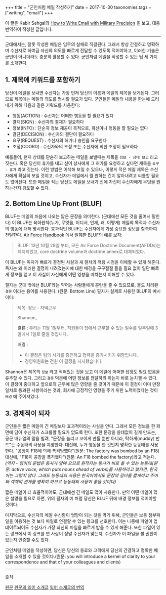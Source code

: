 +++
title = "군인처럼 메일 작성하기"
date = 2017-10-30
taxonomies.tags = ["writing", "email"]
+++

이 글은 Kabir Sehgal의 [How to Write Email with Military Precision](https://hbr.org/2016/11/how-to-write-email-with-military-precision) 을 보고, 대충 번역하여 작성한 글입니다.

------

군대에서는, 잘못 작성한 메일은 임무의 실패로 직결된다. 그래서 항상 간결하고 명확하며 수신자로 하여금 자신의 의도를 빠르게 전달할 수 있도록 적어야하고, 이러한 기술은 군인이 아니더라도 충분히 활용할 수 있다. 군인처럼 메일을 작성할 수 있는 팁 세 가지를 소개한다.

## 1. 제목에 키워드를 포함하기

당신이 메일을 보내면 수신자는 가장 먼저 당신의 이름과 메일의 제목을 보게된다. 그러므로 제목에는 메일의 의도를 명시할 필요가 있다. 군인들은 메일의 내용을 한눈에 드러내기 위해 다음과 같은 키워드를 사용한다:

- 행동(ACTION) : 수신자는 어떠한 행동을 할 필요가 있다
- 결재(SIGN) : 수신자의 결재가 필요하다
- 정보(INFO) : 단순히 정보 제공이 목적으로, 회신이나 행동을 할 필요는 없다
- 결단(DECISION) : 수신자의 결단이 필요하다
- 요구(REQUEST) : 수신자의 허가나 승인을 요구한다
- 조정(COORD) : 수신자와의 조정 또는 수신자에 의한 조장이 필요하다

예를들어, 현재 상태를 단순히 보고하는 메일을 보낼때는 제목을 `정보 - 상태 보고` 라고 짓는다. 혹은 당신이 휴가를 내고 싶어 상사에게 그 허가를 요청하고 싶다면 제목을 `요구 - 휴가` 라고 짓는다. 이런 방법은 어색해 보일 수 있으나, 이렇게 적은 메일 제목은 수신자에게 확실히 보일 것이고, 수신자가 메일에서 뭘 원하는 건지 알아내려고 씨름할 필요도 없어진다. 또한 메일을 적는 당신도 메일을 보내기 전에 자신이 수신자에게 무엇을 원하는건지 검토할 수 있다.

## 2. Bottom Line Up Front (BLUF)

BLUF는 메일의 처음에 나오는 짧은 문장을 의미한다. (군대에선 모든 것을 줄여서 말한다) 이 BLUF는 육하원칙(누가, 무엇을, 어디서, 언제, 왜, 어떻게) 메일의 목적과 수신자의 행동에 대해 명시한다. 효과적인 BLUF는 수신자에게 가장 중요한 정보를 함축하여 전달한다. [Air Force Handbook](https://static.e-publishing.af.mil/production/1/saf_cn/publication/dafh33-337/dafh33-337.pdf) 에서 발췌한 BLUF의 예를 보자:

> BLUF: 13년 10월 29일 부터, 모든 Air Force Doctrine Document(AFDDs)는 폐지되었고, core doctrine volume과 doctrine annex로 대체되었다.

이 BLUF는 독자가 빠르게 결정된 사실과 새 절차의 적용 시점을 이해할 수 있게 해준다. 독자는 왜 이러한 결정이 내려졌는지에 대한 배경을 구구절절 들을 필요 없이 일단 빠르게 정보를 얻고 이 사실이 자신에게 어떤 영향을 미치는지 이해할 수 있다.

필자는 군대 밖에선 BLUF라는 약어는 사람들에게 혼란을 줄 수 있으므로, 볼드 처리된 `결론` 이라는 용어를 사용한다. (원문: Bottom Line) 필자가 실제로 사용한 BLUF의 예시이다:


> 제목: 정보 - 자택근무
>
> Shannon,
>
> __결론__ : 우리는 11월 1일부터, 직원들이 집에서 근무할 수 있는 일수를 일주일에 3일에서 1일로 줄일 것입니다.
>
> __배경__ :
> - 이 결정은 팀의 사기를 증진하고 협력을 증가시키기 위함입니다.
> - 경영위원회는 전원 이 결정을 지지했습니다.

Shannon은 제목의 `정보` 라고 적혀있는 것을 보고 이 메일에 어떠한 답장도 필요 없음을 유추할 수 있다. 그리고 `결론` 덕분에 어떤 정보를 전달하려 하는지 바로 눈치챌 수 있다. 이 결정이 중대하고 앞으로의 근무에 많은 영향을 줄 것이기 때문에 이 결정이 이미 만장일치로 통과된 사항이라는 것과, 회사에 긍정적인 영향을 주기 위한 노력이었다는 것이 `배경` 에 주어져있다.

## 3. 경제적이 되자

군인들은 짧은 메일이 긴 메일보다 효과적이라는 사실을 안다. 그래서 모든 정보를 한 화면에 담아 수신자가 스크롤할 필요가 없도록 한다. 또한 문장을 쓸데없이 길게 만드는, 공군 매뉴얼의 말을 빌려, "문장을 늘리고 꼬이게 만들 뿐만 아니라, 탁하게(muddy) 만드"는 수동태의 사용을 지양한다. 대신에, 누가 행동을 한 것인지 명확한 능동태를 사용한다. "공장이 F18에 의해 폭격당했다"(원문: The factory was bombed by an F18) 대신에, "F18이 공장을 폭격했다"(원문: An F18 bombed the factory)라고 적는다.
_(역자 - 영어의 문법은 동사가 앞에 오므로 원작자는 동사가 바로 올 수 있는 능동태(원문: active voice, which puts nouns ahead of verbs)를 사용하라고 했지만, 한국어는 그렇지 않다. 그래도 능동태의 사용은 한국어에서도 문장의 길이를 짧게하고 주어와 객체의 관계를 명확히 하므로 능동태의 사용이 좋을 것이다)_

짧은 메일이 더 효율적이어도, 군대에선 긴 메일도 많이 사용한다. 만약 어떤 메일이 많은 설명을 필요로 하면, 위의 필자의 예 처럼 당신은 BLUF 뒤에 배경 정보를 적어야할 것이다.

마지막으로, 수신자의 메일 수신함이 엉망이 되는 것을 막기 위해, 군인들은 보통 첨부파일을 이용하는 것 보다 파일로 연결할 수 있는 링크를 선호한다. 이는 나중에 파일이 업데이트되어도 수신자가 가장 최신의 파일을 빠르게 받을 수 있게 해준다. 또한 파일이 있는 링크에서 이 링크를 연 사람이 정말 수신자가 맞는지, 수신자가 이 파일을 볼 권한이 있는지 인증할 수도 있다.

군인처럼 메일을 작성하면, 당신은 당신의 동료와 고객에게 당신의 간결하고 명확한 메일을 소개할 수 있을 것이다.(원문: you will introduce a kernel of clarity to your correspondence and that of your colleagues and clients)

------

출처

[원문](https://hbr.org/2016/11/how-to-write-email-with-military-precision)
[원문의 일어 소개글](https://www.lifehacker.jp/2016/12/161214_military_mail.html)
[일어 소개글의 번역](http://egloos.zum.com/isao76/v/2620819)
